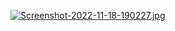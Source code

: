 [![Screenshot-2022-11-18-190227.jpg](https://i.postimg.cc/63f43jTQ/Screenshot-2022-11-18-190227.jpg)](https://postimg.cc/tZ74vz30)